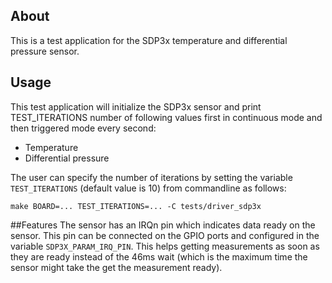 ## About
This is a test application for the SDP3x temperature and differential pressure sensor.

## Usage
This test application will initialize the SDP3x sensor and print TEST_ITERATIONS number
of following values first in continuous mode and then triggered mode every second:

* Temperature
* Differential pressure

The user can specify the number of iterations by setting the variable `TEST_ITERATIONS`
(default value is 10) from commandline as follows:
```
make BOARD=... TEST_ITERATIONS=... -C tests/driver_sdp3x
```

##Features
The sensor has an IRQn pin which indicates data ready on the sensor. This pin can be
connected on the GPIO ports and configured in the variable `SDP3X_PARAM_IRQ_PIN`. This
helps getting measurements as soon as they are ready instead of the 46ms wait (which is
the maximum time the sensor might take the get the measurement ready).